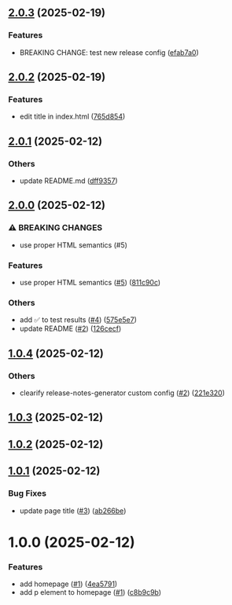 ## [2.0.3](https://github.com/JeremieLitzler/semantic-release-tests/compare/v2.0.2...v2.0.3) (2025-02-19)

### Features

* BREAKING CHANGE: test new release config ([efab7a0](https://github.com/JeremieLitzler/semantic-release-tests/commit/efab7a0679acb1ff608c06eb7ccea24adae89828))

## [2.0.2](https://github.com/JeremieLitzler/semantic-release-tests/compare/v2.0.1...v2.0.2) (2025-02-19)

### Features

* edit title in index.html ([765d854](https://github.com/JeremieLitzler/semantic-release-tests/commit/765d854794d5560eb392e285308902066f7f0f69))

## [2.0.1](https://github.com/JeremieLitzler/semantic-release-tests/compare/v2.0.0...v2.0.1) (2025-02-12)

### Others

* update README.md ([dff9357](https://github.com/JeremieLitzler/semantic-release-tests/commit/dff935791c3d848a1bda22188458f6b7e8d4bd93))

## [2.0.0](https://github.com/JeremieLitzler/semantic-release-tests/compare/v1.0.4...v2.0.0) (2025-02-12)

### ⚠ BREAKING CHANGES

* use proper HTML semantics (#5)

### Features

* use proper HTML semantics ([#5](https://github.com/JeremieLitzler/semantic-release-tests/issues/5)) ([811c90c](https://github.com/JeremieLitzler/semantic-release-tests/commit/811c90c28977ec4cc766f909a1ab9d91dabff56c))

### Others

* add ✅ to test results ([#4](https://github.com/JeremieLitzler/semantic-release-tests/issues/4)) ([575e5e7](https://github.com/JeremieLitzler/semantic-release-tests/commit/575e5e79355db169c1685dc5368d1e98c59d548f))
* update README ([#2](https://github.com/JeremieLitzler/semantic-release-tests/issues/2)) ([126cecf](https://github.com/JeremieLitzler/semantic-release-tests/commit/126cecf48093d135de6292167d22071798b67061))

## [1.0.4](https://github.com/JeremieLitzler/semantic-release-tests/compare/v1.0.3...v1.0.4) (2025-02-12)

### Others

* clearify release-notes-generator custom config ([#2](https://github.com/JeremieLitzler/semantic-release-tests/issues/2)) ([221e320](https://github.com/JeremieLitzler/semantic-release-tests/commit/221e320ab99c94220d864184eb77d9d02baf1ec9))

## [1.0.3](https://github.com/JeremieLitzler/semantic-release-tests/compare/v1.0.2...v1.0.3) (2025-02-12)

## [1.0.2](https://github.com/JeremieLitzler/semantic-release-tests/compare/v1.0.1...v1.0.2) (2025-02-12)

## [1.0.1](https://github.com/JeremieLitzler/semantic-release-tests/compare/v1.0.0...v1.0.1) (2025-02-12)


### Bug Fixes

* update page title ([#3](https://github.com/JeremieLitzler/semantic-release-tests/issues/3)) ([ab266be](https://github.com/JeremieLitzler/semantic-release-tests/commit/ab266be3271019442b08bece1fdd538b10e2c395))

# 1.0.0 (2025-02-12)


### Features

* add homepage ([#1](https://github.com/JeremieLitzler/semantic-release-tests/issues/1)) ([4ea5791](https://github.com/JeremieLitzler/semantic-release-tests/commit/4ea579111c2044df96eeeb43f19e46d86152807f))
* add p element to homepage ([#1](https://github.com/JeremieLitzler/semantic-release-tests/issues/1)) ([c8b9c9b](https://github.com/JeremieLitzler/semantic-release-tests/commit/c8b9c9b6c44157911edaa9f281fa1e9eb39fa554))
